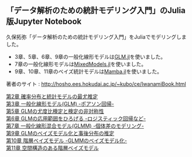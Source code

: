 ## 「データ解析のための統計モデリング入門」のJulia版Jupyter Notebook


久保拓弥「データ解析のための統計モデリング入門」をJuliaでモデリングしました。

- 3章、5章、6章、9章の一般化線形モデルは[GLM.jl](https://github.com/JuliaStats/GLM.jl)を使いました。
- 7章の一般化線形モデルは[MixedModels.jl](https://github.com/dmbates/MixedModels.jl)を使いました。
- 9章、10章、11章のベイズ統計モデルは[Mamba.jl](https://github.com/brian-j-smith/Mamba.jl)を使いました。

著者のサイト : http://hosho.ees.hokudai.ac.jp/~kubo/ce/IwanamiBook.html

[第2章 確率分布と統計モデルの最尤推定](section2.ipynb)  
[第3章 一般化線形モデル(GLM) -ポアソン回帰-](section3.ipynb)  
[第5章 GLMの尤度比検定と検定の非対称性](section5.ipynb)  
[第6章 GLMの応用範囲をひろげる -ロジスティック回帰など-](section6.ipynb)  
[第7章 一般化線形混合モデル(GLMM) -個体差のモデリング-](section7.ipynb)  
[第9章 GLMのベイズモデル化と事後分布の推定](section9.ipynb)  
[第10章 階層ベイズモデル -GLMMのベイズモデル化-](section10.ipynb)  
[第11章 空間構造のある階層ベイズモデル](section11.ipynb)

